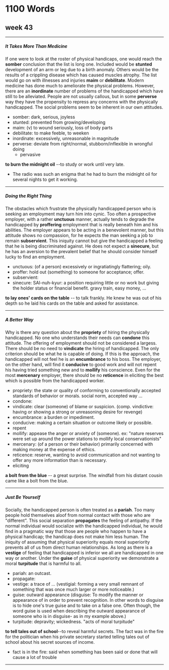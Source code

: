 # 1100 Words
## week 43
----
##### It Takes More Than Medicine
If one were to look at the roster of physical handicaps, one would reach the 
**somber** conclusion that the list is long one. Included would be **stunted** 
development of an arm or leg due to a birth anomaly. Others would be the results
of a crippling disease which has caused muscles atrophy. The list would go on
with illnesses and injuries **maim** or **debilitate**. Modern medicine has done much 
to ameliorate the physical problems. However, there are an **inordinate** number of
problems of the handicapped which have still to be alleviated. People are not
usually callous, but in some **perverse** way they have the propensity to repress 
any concerns with the physically handicapped. The social problems seem to be
inherent in our own attitudes.

- somber: dark, serious, joyless
- stunted: prevented from growing/developing
- maim: (v) to wound seriously, loss of body parts
- debilitate: to make feeble, to weeken
- inordinate: excessively, unreasonable in magnitude
- perverse: deviate from right/normal, stubborn/inflexible in wrongful doing
    - pervasive

**to burn the midnight oil** --to study or work until very late.
- The radio was such an enigma that he had to burn the midnight oil for several
nights to get it working.

----
##### Doing the Right Thing
The obstacles which frustrate the physically handicapped person who is seeking
an employment may turn him into cynic. Too often a prospective employer, with
a rather **unctuous** manner, actually tends to degrade the handicapped by **proffering**
employment that is really beneath him and his abilities. The employer appears to
be acting in a benevolent manner, but this attitude shows no compassion, for
he expects the man seeking a job to remain **subservient**. This iniquity cannot but
give the handicapped a feeling that he is being discriminated against. He does
not expect a **sinecure**, but he has an aversion to the prevalent belief that he
should consider himself lucky to find an employment.

- unctuous: (of a person) excessively or ingratiatingly flattering; oily.
- proffer: hold out (something) to someone for acceptance; offer.
- subservient: 
- sinecure: SAI-nuh-kyur: a position requiring little or no work but giving the holder status or financial benefit. gravy train, easy money, ...

**to lay ones' cards on the table** -- to talk frankly.
He knew he was out of his depth so he laid his cards on the table and 
asked for assistance.

----
##### A Better Way

Why is there any question about the **propriety** of hiring the physically handicapped.
No one who understands their needs can **condone** this attitude. The offering of
employment should not be considered a largess. There should be no need to 
**vindicate** the hiring of handicapped. The only criterion should be what he is
capable of doing. If this is the approach, the handicapped will not feel he is
an **encumbrance** to his boss. The employer, on the other hand, will find it 
**conducive** to good work and will not repent his having tried something new and
to **mollify** his conscience. Even for the most **mercenary** employer, there should
be no **reticence** in eliciting the best which is possible from the handicapped 
worker.

- propriety: the state or quality of conforming to conventionally accepted standards of behavior or morals. social norm, accepted way ...
- condone: 
- vindicate: clear (someone) of blame or suspicion. (comp. vindictive: having or showing a strong or unreasoning desire for revenge)
- encumbrance: a burden or impediment.
- conducive: making a certain situation or outcome likely or possible.
- repent
- mollify: appease the anger or anxiety of (someone). ex: "nature reserves were set up around the power stations to mollify local conservationists"
- mercenary: (of a person or their behavior) primarily concerned with making money at the expense of ethics.
- reticence: reserve, wanting to avoid communication and not wanting to offer any more information than is necessary.
- eliciting

**a bolt from the blue** -- a great surprise.
The windfall from his distant cousin came like a bolt from the blue.

----
##### Just Be Yourself

Socially, the handicapped person is often treated as a **pariah**. Too many
people hold themselves aloof from normal contact with those who are "different".
This social separation **propagates** the feeling of antipathy. If the normal 
individual would socialize with the handicapped individual, he would find in
a pragmatic way that those are people who happen to have a physical handicap;
the handicap does not make him less human. The iniquity of assuming that
physical superiority equals moral superiority prevents all of us from direct
human relationships. As long as there is a **vestige** of feeling that handicapped
is inferior we all are handicapped in one way or another. Under the **guise** of
physical superiority we demonstrate a moral **turpitude** that is harmful to all.

- pariah: an outcast.
- propagate:
- vestige: a trace of ... (vestigial: forming a very small remnant of something that was once much larger or more noticeable.)
- guise: outward appearance (disguise: To modify the manner or appearance of in order to prevent recognition. In other words to disguise is to hide one's true guise and to take on a false one. Often though, the word guise is used when describing the outward appearance of someone who is in disguise- as in my example above.)
- turpitude: depravity; wickedness. "acts of moral turpitude"

**to tell tales out of school**--to reveal harmful secrets.
The fact was in the fire for the politician when his private secretary
started telling tales out of school about his secret sources of income.

- fact is in the fire: said when something has been said or done that will cause a lot of trouble
----
